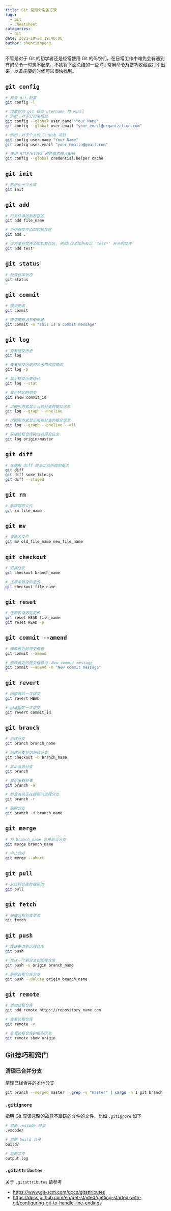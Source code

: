 ```yaml
---
title: Git 常用命令备忘录
tags:
  - Git
  - Cheatsheet
categories:
  - Git
date: 2021-10-23 19:40:06
author: shenxianpeng
---
```


不管是对于 Git 的初学者还是经常使用 Git 的码农们，在日常工作中难免会有遇到有的命令一时想不起来。不妨将下面总结的一些 Git 常用命令及技巧收藏或打印出来，以备需要的时候可以很快找到。

## `git config`

```bash
# 检查 git 配置
git config -l

# 设置你的 git 提交 username 和 email
# 例如：对于公司里项目
git config --global user.name "Your Name"
git config --global user.email "your_email@organization.com"

# 例如：对于个人的 GitHub 项目
git config user.name "Your Name"
git config user.email "your_emailn@gmail.com"

# 使用 HTTP/HTTPS 避免每次输入密码
git config --global credential.helper cache
```

## `git init`

```bash
# 初始化一个仓库
git init
```

## `git add`

```bash
# 将文件添加到暂存区
git add file_name

# 将所有文件添加到暂存区
git add .

# 仅将某些文件添加到暂存区, 例如:仅添加所有以 'test*' 开头的文件
git add test*
```

## `git status`

```bash
# 检查仓库状态
git status
```

## `git commit`

```bash
# 提交更改
git commit

# 提交带有消息的更改
git commit -m "This is a commit message"
```

## `git log`

```bash
# 查看提交历史
git log

# 查看提交历史和显示相应的修改
git log -p

# 显示提交历史统计
git log --stat

# 显示特定的提交
git show commit_id

# 以图形方式显示当前分支的提交信息
git log --graph --oneline

# 以图形方式显示所有分支的提交信息
git log --graph --oneline --all

# 获取远程仓库的当前提交日志
git log origin/master
```

## `git diff`

```bash
# 在使用 diff 提交之前所做的更改
git diff
git diff some_file.js
git diff --staged
```

## `git rm`

```bash
# 删除跟踪文件
git rm file_name
```

## `git mv`

```bash
# 重命名文件
git mv old_file_name new_file_name
```

## `git checkout`

```bash
# 切换分支
git checkout branch_name

# 还原未暂存的更改
git checkout file_name
```

## `git reset`

```bash
# 还原暂存区的更改
git reset HEAD file_name
git reset HEAD -p
```

## `git commit --amend`

```bash
# 修改最近的提交信息
git commit --amend

# 修改最近的提交信息为：New commit message
git commit --amend -m "New commit message"
```

## `git revert`

```bash
# 回滚最后一次提交
git revert HEAD

# 回滚指定一次提交
git revert commit_id
```

## `git branch`

```bash
# 创建分支
git branch branch_name

# 创建分支并切到该分支
git checkout -b branch_name

# 显示当前分支
git branch

# 显示所有分支
git branch -a

# 检查当前正在跟踪的远程分支
git branch -r

# 删除分支
git branch -d branch_name
```

## `git merge`

```bash
# 将 branch_name 合并到当分支
git merge branch_name

# 中止合并
git merge --abort
```

## `git pull`

```bash
# 从远程仓库拉取更改
git pull
```

## `git fetch`

```bash
# 获取远程仓库更改
git fetch
```

## `git push`

```bash
# 推送更改到远程仓库
git push

# 推送一个新分支到远程仓库
git push -u origin branch_name

# 删除远程仓库分支
git push --delete origin branch_name
```

## `git remote`

```bash
# 添加远程仓库
git add remote https://repository_name.com

# 查看远程仓库
git remote -v

# 查看远程仓库的更多信息
git remote show origin
```

## Git技巧和窍门

### 清理已合并分支

清理已经合并的本地分支

```bash
git branch --merged master | grep -v "master" | xargs -n 1 git branch -d
```

### `.gitignore`

指明 Git 应该忽略的故意不跟踪的文件的文件，比如 `.gitignore` 如下

```bash
# 忽略 .vscode 目录
.vscode/

# 忽略 build 目录
build/

# 忽略文件
output.log
```

### `.gitattributes`

关于 `.gitattributes` 请参考

* https://www.git-scm.com/docs/gitattributes
* https://docs.github.com/en/get-started/getting-started-with-git/configuring-git-to-handle-line-endings
